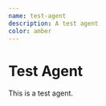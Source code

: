 ```yaml
---
name: test-agent
description: A test agent
color: amber
---
```


# Test Agent

This is a test agent.